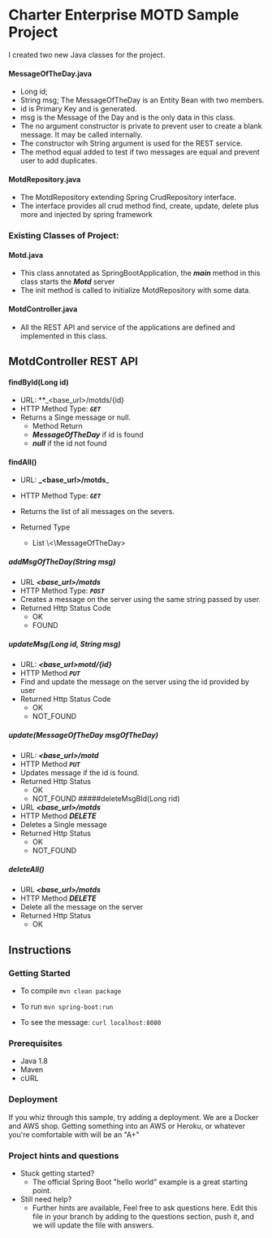 # Charter Enterprise MOTD Sample Project
I created two new Java classes for the project.
#### MessageOfTheDay.java
* Long id;
* String msg;
The MessageOfTheDay is an Entity Bean with two members.
* id is Primary Key and is generated.
* msg is the Message of the Day and is the only data in this class.
* The no argument constructor is private to prevent user to create a blank message. It may be called internally.
* The constructor wih String argument is used for the REST service. 
* The method equal added to test if two messages are equal and prevent user to add duplicates.  
#### MotdRepository.java
* The MotdRepository extending Spring CrudRepository interface.
* The interface provides all crud method find, create, update, delete plus more and injected by spring framework

### Existing Classes of Project:
#### Motd.java 
* This class annotated as SpringBootApplication, the **_main_** method in this class starts the **_Motd_** server
* The init method is called to initialize MotdRepository with some data.
   
#### MotdController.java 
* All the REST API and service of the applications are defined and implemented in this class.   

## MotdController REST API 
#### findById(Long id)
* URL: **_<base_url>/motds/{id}
* HTTP Method Type: **_`GET`_**
* Returns a Singe message or null. 
  * Method Return
  * **_MessageOfTheDay_** if id is found   
  * **_null_** if the id not found
#### findAll() 
 * URL: **_<base_url>/motds**_ 
 * HTTP Method Type: _**`GET`**_
 
 * Returns the list of all messages on the severs. 
 * Returned Type 
    * List \\<\MessageOfTheDay>
##### addMsgOfTheDay(String msg)
 * URL **_<base_url>/motds_** 
 * HTTP Method Type: **_`POST`_**
 * Creates a message on the server using the same string passed by user.
 * Returned Http Status Code 
    * OK      
    * FOUND    

##### updateMsg(Long id, String msg)
* URL: **_<base_url>motd/{id}_**
* HTTP Method **_`PUT`_**
* Find and update the message on the server using the id provided by user
* Returned Http Status Code
    * OK 
    * NOT_FOUND 
##### update(MessageOfTheDay msgOfTheDay) 
* URL: **_<base_url>/motd_** 
* HTTP Method **_`PUT`_**
* Updates message if the id is found.
* Returned Http Status 
    *  OK        
    * NOT_FOUND 
#####deleteMsgBId(Long rid)
* URL **_<base_url>/motds_** 
* HTTP Method **_DELETE_**
* Deletes a Single message
* Returned Http Status 
    * OK     
    * NOT_FOUND 
##### deleteAll()
* URL **_<base_url>/motds_** 
* HTTP Method **_DELETE_**
* Delete all the message on the server  
* Returned Http Status 
    *  OK  
## Instructions


### Getting Started
* To compile
```mvn clean package```

* To run
```mvn spring-boot:run```

* To see the message:
```curl localhost:8080```

### Prerequisites
* Java 1.8
* Maven
* cURL
  
### Deployment
If you whiz through this sample, try adding a deployment.   We are a Docker and AWS shop.  Getting something into an AWS or Heroku, or whatever you're comfortable with will be an "A+"

### Project hints and questions
* Stuck getting started?
  * The official Spring Boot "hello world" example is a great starting point.
* Still need help?
  * Further hints are available, Feel free to ask questions here.  Edit this file in your branch by adding to the questions section, push it, and we will update the file with answers. 